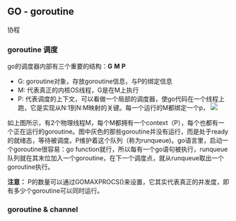 ## GO - goroutine
协程


### goroutine 调度
go的调度器内部有三个重要的结构：**G** **M** **P**
- G: goroutine对象，存放goroutine信息，与P的绑定信息
- M: 代表真正的内核OS线程，G是在M上执行
- P: 代表调度的上下文，可以看做一个局部的调度器，使go代码在一个线程上跑，它是实现从N:1到N:M映射的关键。每一个运行的M都绑定一个p，
![](https://img-blog.csdn.net/20180108174007331?watermark/2/text/aHR0cDovL2Jsb2cuY3Nkbi5uZXQvcGhhbnRvbV8xMTE=/font/5a6L5L2T/fontsize/400/fill/I0JBQkFCMA==/dissolve/70/gravity/SouthEast)

如上图所示，有2个物理线程M，每个M都拥有一个context（P），每个也都有一个正在运行的goroutine。图中灰色的那些goroutine并没有运行，而是处于ready的就绪态，等待被调度。P维护着这个队列（称为runqueue)。go语言里，启动一个goroutine很容易：go function就行，所以每有一个go语句被执行，runqueue队列就在其末位加入一个goroutine，在下一个调度点，就从runqueue取出一个goroutine执行。

**注意：** P的数量可以通过GOMAXPROCS()来设置，它其实代表真正的并发度，即有多少个goroutine可以同时运行。

### goroutine & channel

